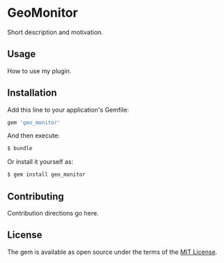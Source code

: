 # GeoMonitor
Short description and motivation.

## Usage
How to use my plugin.

## Installation
Add this line to your application's Gemfile:

```ruby
gem 'geo_monitor'
```

And then execute:
```bash
$ bundle
```

Or install it yourself as:
```bash
$ gem install geo_monitor
```

## Contributing
Contribution directions go here.

## License
The gem is available as open source under the terms of the [MIT License](http://opensource.org/licenses/MIT).

